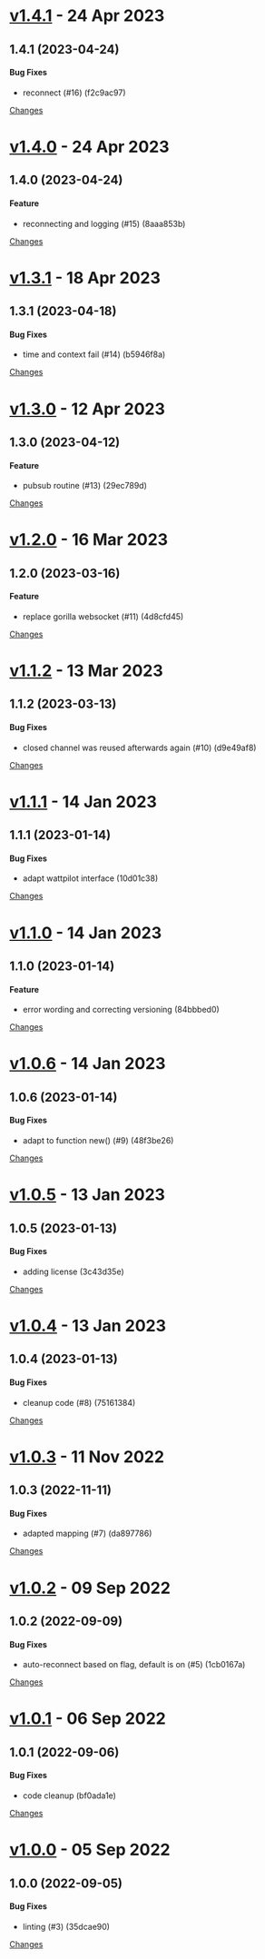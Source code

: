 <a name="v1.4.1"></a>
# [v1.4.1](https://github.com/mabunixda/wattpilot/releases/tag/v1.4.1) - 24 Apr 2023

## 1.4.1 (2023-04-24)

#### Bug Fixes

* reconnect (#16) (f2c9ac97)



[Changes][v1.4.1]


<a name="v1.4.0"></a>
# [v1.4.0](https://github.com/mabunixda/wattpilot/releases/tag/v1.4.0) - 24 Apr 2023

## 1.4.0 (2023-04-24)

#### Feature

* reconnecting and logging (#15) (8aaa853b)



[Changes][v1.4.0]


<a name="v1.3.1"></a>
# [v1.3.1](https://github.com/mabunixda/wattpilot/releases/tag/v1.3.1) - 18 Apr 2023

## 1.3.1 (2023-04-18)

#### Bug Fixes

* time and context fail (#14) (b5946f8a)



[Changes][v1.3.1]


<a name="v1.3.0"></a>
# [v1.3.0](https://github.com/mabunixda/wattpilot/releases/tag/v1.3.0) - 12 Apr 2023

## 1.3.0 (2023-04-12)

#### Feature

* pubsub routine  (#13) (29ec789d)



[Changes][v1.3.0]


<a name="v1.2.0"></a>
# [v1.2.0](https://github.com/mabunixda/wattpilot/releases/tag/v1.2.0) - 16 Mar 2023

## 1.2.0 (2023-03-16)

#### Feature

* replace gorilla websocket (#11) (4d8cfd45)



[Changes][v1.2.0]


<a name="v1.1.2"></a>
# [v1.1.2](https://github.com/mabunixda/wattpilot/releases/tag/v1.1.2) - 13 Mar 2023

## 1.1.2 (2023-03-13)

#### Bug Fixes

* closed channel was reused afterwards again (#10) (d9e49af8)



[Changes][v1.1.2]


<a name="v1.1.1"></a>
# [v1.1.1](https://github.com/mabunixda/wattpilot/releases/tag/v1.1.1) - 14 Jan 2023

## 1.1.1 (2023-01-14)

#### Bug Fixes

* adapt wattpilot interface (10d01c38)



[Changes][v1.1.1]


<a name="v1.1.0"></a>
# [v1.1.0](https://github.com/mabunixda/wattpilot/releases/tag/v1.1.0) - 14 Jan 2023

## 1.1.0 (2023-01-14)

#### Feature

* error wording and correcting versioning (84bbbed0)



[Changes][v1.1.0]


<a name="v1.0.6"></a>
# [v1.0.6](https://github.com/mabunixda/wattpilot/releases/tag/v1.0.6) - 14 Jan 2023

## 1.0.6 (2023-01-14)

#### Bug Fixes

* adapt to function new() (#9) (48f3be26)



[Changes][v1.0.6]


<a name="v1.0.5"></a>
# [v1.0.5](https://github.com/mabunixda/wattpilot/releases/tag/v1.0.5) - 13 Jan 2023

## 1.0.5 (2023-01-13)

#### Bug Fixes

* adding license (3c43d35e)



[Changes][v1.0.5]


<a name="v1.0.4"></a>
# [v1.0.4](https://github.com/mabunixda/wattpilot/releases/tag/v1.0.4) - 13 Jan 2023

## 1.0.4 (2023-01-13)

#### Bug Fixes

* cleanup code (#8) (75161384)



[Changes][v1.0.4]


<a name="v1.0.3"></a>
# [v1.0.3](https://github.com/mabunixda/wattpilot/releases/tag/v1.0.3) - 11 Nov 2022

## 1.0.3 (2022-11-11)

#### Bug Fixes

* adapted mapping (#7) (da897786)



[Changes][v1.0.3]


<a name="v1.0.2"></a>
# [v1.0.2](https://github.com/mabunixda/wattpilot/releases/tag/v1.0.2) - 09 Sep 2022

## 1.0.2 (2022-09-09)

#### Bug Fixes

* auto-reconnect based on flag, default is on (#5) (1cb0167a)



[Changes][v1.0.2]


<a name="v1.0.1"></a>
# [v1.0.1](https://github.com/mabunixda/wattpilot/releases/tag/v1.0.1) - 06 Sep 2022

## 1.0.1 (2022-09-06)

#### Bug Fixes

* code cleanup (bf0ada1e)



[Changes][v1.0.1]


<a name="v1.0.0"></a>
# [v1.0.0](https://github.com/mabunixda/wattpilot/releases/tag/v1.0.0) - 05 Sep 2022

## 1.0.0 (2022-09-05)

#### Bug Fixes

* linting (#3) (35dcae90)



[Changes][v1.0.0]


[v1.4.1]: https://github.com/mabunixda/wattpilot/compare/v1.4.0...v1.4.1
[v1.4.0]: https://github.com/mabunixda/wattpilot/compare/v1.3.1...v1.4.0
[v1.3.1]: https://github.com/mabunixda/wattpilot/compare/v1.3.0...v1.3.1
[v1.3.0]: https://github.com/mabunixda/wattpilot/compare/v1.2.0...v1.3.0
[v1.2.0]: https://github.com/mabunixda/wattpilot/compare/v1.1.2...v1.2.0
[v1.1.2]: https://github.com/mabunixda/wattpilot/compare/v1.1.1...v1.1.2
[v1.1.1]: https://github.com/mabunixda/wattpilot/compare/v1.1.0...v1.1.1
[v1.1.0]: https://github.com/mabunixda/wattpilot/compare/v1.0.6...v1.1.0
[v1.0.6]: https://github.com/mabunixda/wattpilot/compare/v1.0.5...v1.0.6
[v1.0.5]: https://github.com/mabunixda/wattpilot/compare/v1.0.4...v1.0.5
[v1.0.4]: https://github.com/mabunixda/wattpilot/compare/v1.0.3...v1.0.4
[v1.0.3]: https://github.com/mabunixda/wattpilot/compare/v1.0.2...v1.0.3
[v1.0.2]: https://github.com/mabunixda/wattpilot/compare/v1.0.1...v1.0.2
[v1.0.1]: https://github.com/mabunixda/wattpilot/compare/v1.0.0...v1.0.1
[v1.0.0]: https://github.com/mabunixda/wattpilot/tree/v1.0.0

 <!-- Generated by https://github.com/rhysd/changelog-from-release -->
